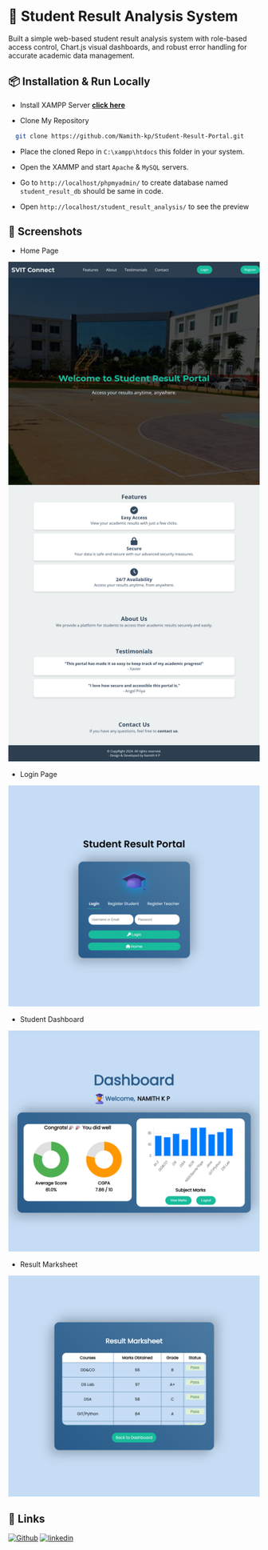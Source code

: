 
# 🚀 Student Result Analysis System

Built a simple web-based student result analysis system with role-based access control, 
Chart.js visual dashboards, and robust error handling for accurate academic data 
management. 

## 📦 Installation & Run Locally

- Install XAMPP Server **[click here](https://www.apachefriends.org/download.html)**

- Clone My Repository

```bash
  git clone https://github.com/Namith-kp/Student-Result-Portal.git
```

- Place the cloned Repo in `C:\xampp\htdocs` this folder in your system.

- Open the XAMMP and start `Apache` & `MySQL` servers.

- Go to `http://localhost/phpmyadmin/` to create database named `student_result_db` should be same in code.

- Open `http://localhost/student_result_analysis/` to see the preview


    
## 📸 Screenshots
- Home Page
  
![App Screenshot](https://raw.githubusercontent.com/Namith-kp/Student-Result-Portal/main/assets/Homepage%20(2).png)

- Login Page
  
![App Screenshot](https://raw.githubusercontent.com/Namith-kp/Student-Result-Portal/main/assets/Loginpage.png)

- Student Dashboard
  
![App Screenshot](https://raw.githubusercontent.com/Namith-kp/Student-Result-Portal/main/assets/Dashboard.png)

- Result Marksheet
  
![App Screenshot](https://raw.githubusercontent.com/Namith-kp/Student-Result-Portal/main/assets/ResultMarksheet.png)

## 🔗 Links
[![Github](https://img.shields.io/badge/github-1DA1F2?style=for-the-badge&logo=github&logoColor=white)](https://github.com/Namith-kp)
[![linkedin](https://img.shields.io/badge/linkedin-0A66C2?style=for-the-badge&logo=linkedin&logoColor=white)](https://www.linkedin.com/in/namith-kp)
